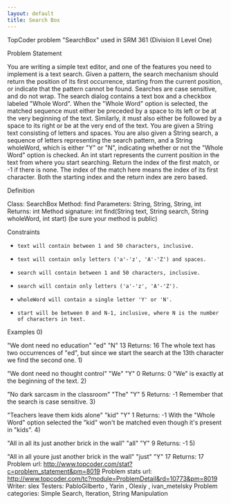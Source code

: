 ```yaml
---
layout: default
title: Search Box
---
```


TopCoder problem "SearchBox" used in SRM 361 (Division II Level One)

Problem Statement
        
You are writing a simple text editor, and one of the features you need to implement is a text search. Given a pattern, the search mechanism should return the position of its first occurrence, starting from the current position, or indicate that the pattern cannot be found. Searches are case sensitive, and do not wrap. The search dialog contains a text box and a checkbox labeled "Whole Word". When the "Whole Word" option is selected, the matched sequence must either be preceded by a space to its left or be at the very beginning of the text. Similarly, it must also either be followed by a space to its right or be at the very end of the text.
You are given a String text consisting of letters and spaces. You are also given a String search, a sequence of letters representing the search pattern, and a String wholeWord, which is either "Y" or "N", indicating whether or not the "Whole Word" option is checked. An int start represents the current position in the text from where you start searching. Return the index of the first match, or -1 if there is none. The index of the match here means the index of its first character. Both the starting index and the return index are zero based.

Definition
        
Class:     SearchBox
Method:     find
Parameters:     String, String, String, int
Returns:     int
Method signature:     int find(String text, String search, String wholeWord, int start)
(be sure your method is public)
   

Constraints
-     text will contain between 1 and 50 characters, inclusive.
-     text will contain only letters ('a'-'z', 'A'-'Z') and spaces.
-     search will contain between 1 and 50 characters, inclusive.
-     search will contain only letters ('a'-'z', 'A'-'Z').
-     wholeWord will contain a single letter 'Y' or 'N'.
-     start will be between 0 and N-1, inclusive, where N is the number of characters in text.

Examples
0)    
        
"We dont need no education"
"ed"
"N"
13
Returns: 16
The whole text has two occurrences of "ed", but since we start the search at the 13th character we find the second one.
1)    
        
"We dont need no thought control"
"We"
"Y"
0
Returns: 0
"We" is exactly at the beginning of the text.
2)    
        
"No dark sarcasm in the classroom"
"The"
"Y"
5
Returns: -1
Remember that the search is case sensitive.
3)    
        
"Teachers leave them kids alone"
"kid"
"Y"
1
Returns: -1
With the "Whole Word" option selected the "kid" won't be matched even though it's present in "kids".
4)    
        
"All in all its just another brick in the wall"
"all"
"Y"
9
Returns: -1
5)    
        
"All in all youre just another brick in the wall"
"just"
"Y"
17
Returns: 17
Problem url: http://www.topcoder.com/stat?c=problem_statement&pm=8019
Problem stats url: http://www.topcoder.com/tc?module=ProblemDetail&rd=10773&pm=8019
Writer: slex Testers: PabloGilberto , Yarin , Olexiy , ivan_metelsky Problem categories: Simple Search, Iteration, String Manipulation